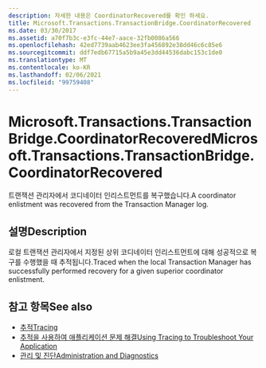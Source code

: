 ```yaml
---
description: 자세한 내용은 CoordinatorRecovered를 확인 하세요.
title: Microsoft.Transactions.TransactionBridge.CoordinatorRecovered
ms.date: 03/30/2017
ms.assetid: a70f7b3c-e3fc-44e7-aace-32fb0086a566
ms.openlocfilehash: 42ed7739aab4623ee3fa456892e38dd46c6c85e6
ms.sourcegitcommit: ddf7edb67715a5b9a45e3dd44536dabc153c1de0
ms.translationtype: MT
ms.contentlocale: ko-KR
ms.lasthandoff: 02/06/2021
ms.locfileid: "99759408"
---
```

# <a name="microsofttransactionstransactionbridgecoordinatorrecovered"></a><span data-ttu-id="40f8c-103">Microsoft.Transactions.TransactionBridge.CoordinatorRecovered</span><span class="sxs-lookup"><span data-stu-id="40f8c-103">Microsoft.Transactions.TransactionBridge.CoordinatorRecovered</span></span>

<span data-ttu-id="40f8c-104">트랜잭션 관리자에서 코디네이터 인리스트먼트를 복구했습니다.</span><span class="sxs-lookup"><span data-stu-id="40f8c-104">A coordinator enlistment was recovered from the Transaction Manager log.</span></span>  
  
## <a name="description"></a><span data-ttu-id="40f8c-105">설명</span><span class="sxs-lookup"><span data-stu-id="40f8c-105">Description</span></span>  

 <span data-ttu-id="40f8c-106">로컬 트랜잭션 관리자에서 지정된 상위 코디네이터 인리스트먼트에 대해 성공적으로 복구를 수행했을 때 추적됩니다.</span><span class="sxs-lookup"><span data-stu-id="40f8c-106">Traced when the local Transaction Manager has successfully performed recovery for a given superior coordinator enlistment.</span></span>  
  
## <a name="see-also"></a><span data-ttu-id="40f8c-107">참고 항목</span><span class="sxs-lookup"><span data-stu-id="40f8c-107">See also</span></span>

- [<span data-ttu-id="40f8c-108">추적</span><span class="sxs-lookup"><span data-stu-id="40f8c-108">Tracing</span></span>](index.md)
- [<span data-ttu-id="40f8c-109">추적을 사용하여 애플리케이션 문제 해결</span><span class="sxs-lookup"><span data-stu-id="40f8c-109">Using Tracing to Troubleshoot Your Application</span></span>](using-tracing-to-troubleshoot-your-application.md)
- [<span data-ttu-id="40f8c-110">관리 및 진단</span><span class="sxs-lookup"><span data-stu-id="40f8c-110">Administration and Diagnostics</span></span>](../index.md)
